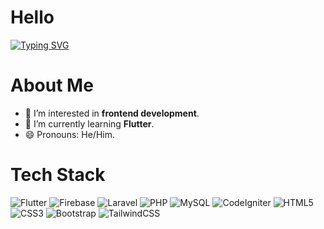 
# Hello

<a href="https://git.io/typing-svg"><img src="https://readme-typing-svg.demolab.com?font=Fira+Code&pause=1000&color=F7F7F7&width=435&lines=I'm+Programmer" alt="Typing SVG" /></a>

# About Me
- 🌟 I’m interested in **frontend development**.
- 🌱 I’m currently learning **Flutter**.
- 😄 Pronouns: He/Him.

# Tech Stack

![Flutter](https://img.shields.io/badge/Flutter-4f4f50?style=flat-square&logo=flutter&logoColor=white)
![Firebase](https://img.shields.io/badge/Firebase-818589?style=flat-square&logo=firebase&logoColor=white)
![Laravel](https://img.shields.io/badge/Laravel-4f4f50?style=flat-square&logo=laravel&logoColor=white)
![PHP](https://img.shields.io/badge/PHP-818589?style=flat-square&logo=php&logoColor=white)
![MySQL](https://img.shields.io/badge/MySQL-4f4f50?style=flat-square&logo=mysql&logoColor=white)
![CodeIgniter](https://img.shields.io/badge/CodeIgniter-818589?style=flat-square&logo=codeigniter&logoColor=white)
![HTML5](https://img.shields.io/badge/HTML5-4f4f50?style=flat-square&logo=html5&logoColor=white)
![CSS3](https://img.shields.io/badge/CSS3-818589?style=flat-square&logo=css3&logoColor=white)
![Bootstrap](https://img.shields.io/badge/Bootstrap-4f4f50?style=flat-square&logo=bootstrap&logoColor=white)
![TailwindCSS](https://img.shields.io/badge/TailwindCSS-818589?style=flat-square&logo=tailwindcss&logoColor=white)
